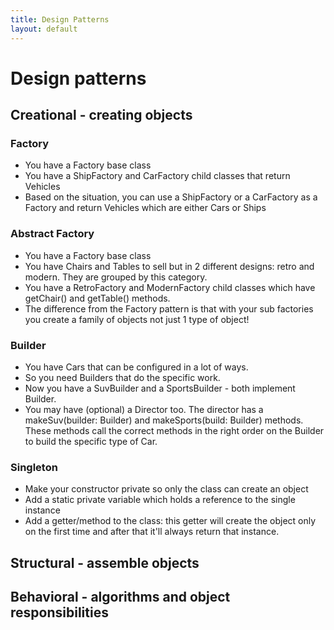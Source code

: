 ```yaml
---
title: Design Patterns
layout: default
---
```


# Design patterns

## Creational - creating objects

### Factory

- You have a Factory base class
- You have a ShipFactory and CarFactory child classes that return Vehicles
- Based on the situation, you can use a ShipFactory or a CarFactory as a Factory and return Vehicles which are either Cars or Ships

### Abstract Factory

- You have a Factory base class
- You have Chairs and Tables to sell but in 2 different designs: retro and modern. They are grouped by this category.
- You have a RetroFactory and ModernFactory child classes which have getChair() and getTable() methods.
- The difference from the Factory pattern is that with your sub factories you create a family of objects not just 1 type of object!

### Builder

- You have Cars that can be configured in a lot of ways.
- So you need Builders that do the specific work.
- Now you have a SuvBuilder and a SportsBuilder - both implement Builder.
- You may have (optional) a Director too. The director has a makeSuv(builder: Builder) and makeSports(build: Builder) methods. These methods call the correct methods in the right order on the Builder to build the specific type of Car.

### Singleton

- Make your constructor private so only the class can create an object
- Add a static private variable which holds a reference to the single instance
- Add a getter/method to the class: this getter will create the object only on the first time and after that it'll always return that instance.

## Structural - assemble objects

## Behavioral - algorithms and object responsibilities
